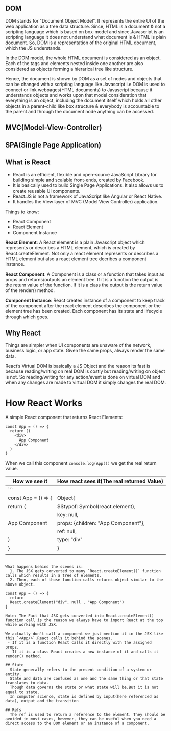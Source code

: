 ## DOM

DOM stands for "Document Object Model". It represents the entire UI of the web application as a tree data structure.
Since, HTML is a document & not a scripting language which is based on box-model and since,Javascript is an scripting language it does not understand what document is & HTML is plain document. So, DOM is a representation of the original HTML document, which the JS understands.

In the DOM model, the whole HTML document is considered as an object. Each of the tags and elements nested inside one another are also considered as objects forming a hierarical tree like structure.

Hence, the document is shown by DOM as a set of nodes and objects that can be changed with a scripting language like Javascript i.e DOM is used to connect or link webpages(HTML documents) to Javascript because it understands objects and works upon that model consideration that everything is an object, including the document itself which holds all other objects in a parent-child like box structure & everybody is accountable to the parent and through the document node anything can be accessed.  

## MVC(Model-View-Controller)

## SPA(Single Page Application)


## What is React
- React is an efficient, flexible and open-source JavaScript Library for building simple and scalable front-ends, created by Facebook.
- It is basically used to build Single Page Applications. It also allows us to create reusable  UI components.
- React.JS is not a framework of JavaScript like Angular or React Native.
- It handles the View layer of MVC (Model View Controller) application.

Things to know:
- React Component
- React Element
- Component Instance

**React Element**: A React element is a plain Javascript object which represents or describes a HTML element, which is created by React.createElement. Not only a react element represents or describes a HTML element but also a react element tree decribes a component instance.

**React Component**: A Component is a class or a function that takes input as props and returns/outputs an element tree.
If it is a function the output is the return value of the function.
If it is a class the output is the return value of the render() method.

**Component Instance**: React creates instance of a component to keep track of the component after the react element describes the component or the element tree has been created.
Each component has its state and lifecycle through which goes.


## Why React
  Things are simpler when UI components are unaware of the network, business logic, or app state. Given the same props, always render the same data.

React’s Virtual DOM is basically a JS Object and the reason its fast is because reading/writing on real DOM is costly but reading/writing on object is not. So reading/writing for any action/event is done on virtual DOM and when any changes are made to virtual DOM it simply changes the real DOM.

# How React Works

A simple React component that returns React Elements:

```
const App = () => {
  return ()
    <div> 
      App Component
    </div>
  )  
}
```
When we call this component `console.log(App())` we get the real return value.


How we see it         |          How react sees it(The real returned Value) |
----------------------|-----------------------------------------------------|
```                   |                                                     |
const App = () => {   |    Object{                                          |
  return (            |      $$typof: Symbol(react.element),                |
    <div>             |      key: null,                                     |
      App Component   |      props: {children: "App Component"},            |
    </div>            |      ref: null,                                     |
  )                   |      type: "div"                                    |
}                     |    }                                                |
                      |                                                     |
```      

What happens behind the scenes is:
  1. The JSX gets converted to many `React.createElement()` function calls which results in a tree of elements.
  2. Then, each of those function calls returns object similar to the above object.

const App = () => {
  return 
  React.createElement("div", null , "App Component")
}

Note: The Fact that JSX gets converted into React.createElement() function call is the reason we always have to import React at the top while working with JSX.

We actually don't call a component we just mention it in the JSX like this `<App/>`.React calls it behind the scenes.
 - If it is a function React calls it directly with the assigned props.
 - If it is a class React creates a new instance of it and calls it render() method.

## State
  State generally refers to the present condition of a system or entity.
  State and data are confused as one and the same thing or that state translates to data.
  Though data governs the state or what state will be.But it is not equal to state.
  In computer science, state is defined by input(here referenced as data), output and the transition

## Refs
  The ref is used to return a reference to the element. They should be avoided in most cases, however, they can be useful when you need a direct access to the DOM element or an instance of a component.



